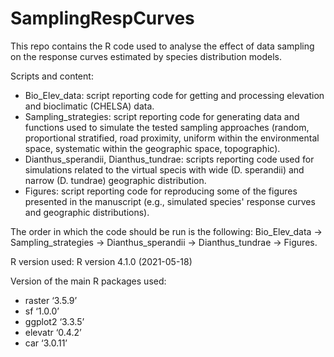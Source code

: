 # SamplingRespCurves
This repo contains the R code used to analyse the effect of data sampling on the response curves estimated by species distribution models.

Scripts and content:
- Bio_Elev_data: script reporting code for getting and processing elevation and bioclimatic (CHELSA) data.
- Sampling_strategies: script reporting code for generating data and functions used to simulate the tested sampling approaches (random, proportional stratified, road proximity, uniform within the environmental space, systematic within the geographic space, topographic).
- Dianthus_sperandii, Dianthus_tundrae: scripts reporting code used for simulations related to the virtual specis with wide (D. sperandii) and narrow (D. tundrae) geographic distribution.
- Figures: script reporting code for reproducing some of the figures presented in the manuscript (e.g., simulated species' response curves and geographic distributions). 

The order in which the code should be run is the following: Bio_Elev_data -> Sampling_strategies -> Dianthus_sperandii -> Dianthus_tundrae -> Figures.

R version used: R version 4.1.0 (2021-05-18)

Version of the main R packages used:
- raster ‘3.5.9’
- sf ‘1.0.0’
- ggplot2 ‘3.3.5’
- elevatr ‘0.4.2’
- car ‘3.0.11’

